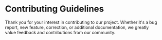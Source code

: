 # Contributing Guidelines

Thank you for your interest in contributing to our project. Whether it's a bug report, new feature, correction, or additional 
documentation, we greatly value feedback and contributions from our community.
